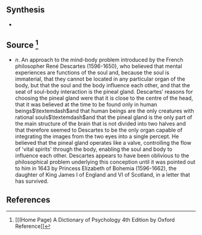 ## Synthesis
- 
## Source [^1]
- $n$. An approach to the mind-body problem introduced by the French philosopher René Descartes (1596-1650), who believed that mental experiences are functions of the soul and, because the soul is immaterial, that they cannot be located in any particular organ of the body, but that the soul and the body influence each other, and that the seat of soul-body interaction is the pineal gland. Descartes’ reasons for choosing the pineal gland were that it is close to the centre of the head, that it was believed at the time to be found only in human beings$\textemdash$and that human beings are the only creatures with rational souls$\textemdash$and that the pineal gland is the only part of the main structure of the brain that is not divided into two halves and that therefore seemed to Descartes to be the only organ capable of integrating the images from the two eyes into a single percept. He believed that the pineal gland operates like a valve, controlling the flow of 'vital spirits' through the body, enabling the soul and body to influence each other. Descartes appears to have been oblivious to the philosophical problem underlying this conception until it was pointed out to him in 1643 by Princess Elizabeth of Bohemia (1596-1662), the daughter of King James I of England and VI of Scotland, in a letter that has survived.
## References

[^1]: [[(Home Page) A Dictionary of Psychology 4th Edition by Oxford Reference]]